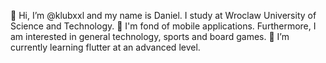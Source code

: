 👋 Hi, I’m @klubxxl and my name is Daniel. I study at Wroclaw University of Science and Technology.
👀 I'm fond of mobile applications. Furthermore, I am interested in general technology, sports and board games.
🌱 I’m currently learning flutter at an advanced level.

<!---
klubxxl/klubxxl is a ✨ special ✨ repository because its `README.md` (this file) appears on your GitHub profile.
You can click the Preview link to take a look at your changes.
--->
